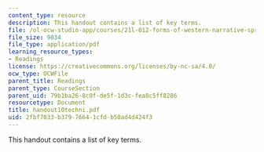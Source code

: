 ```yaml
---
content_type: resource
description: This handout contains a list of key terms.
file: /ol-ocw-studio-app/courses/21l-012-forms-of-western-narrative-spring-2004/2fbf7033b37976641cfdb50ad4d424f3_handout10techni.pdf
file_size: 9034
file_type: application/pdf
learning_resource_types:
- Readings
license: https://creativecommons.org/licenses/by-nc-sa/4.0/
ocw_type: OCWFile
parent_title: Readings
parent_type: CourseSection
parent_uid: 79b1ba26-8c0f-de5f-1d3c-fea8c5ff8286
resourcetype: Document
title: handout10techni.pdf
uid: 2fbf7033-b379-7664-1cfd-b50ad4d424f3
---
```

This handout contains a list of key terms.